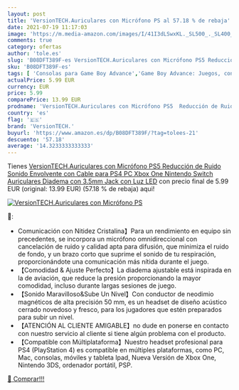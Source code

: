 ```yaml
---
layout: post
title: 'VersionTECH.Auriculares con Micrófono PS al 57.18 % de rebaja'
date: 2021-07-19 11:17:03
image: 'https://m.media-amazon.com/images/I/41I3dLSwxKL._SL500_._SL400_.jpg'
comments: true
category: ofertas
author: 'tole.es'
slug: 'B08DFT389F-es VersionTECH.Auriculares con Micrófono PS5 Reducción de...'
sku: 'B08DFT389F-es'
tags: [ 'Consolas para Game Boy Advance','Game Boy Advance: Juegos, consolas y accesorios','Sistemas precursores y micro consolas','Videojuegos','nintendo','ps4','ps5','versiontech.','xbox', ]
actualPrice: 5.99 EUR
currency: EUR
price: 5.99
comparePrice: 13.99 EUR
prodname: 'VersionTECH.Auriculares con Micrófono PS5  Reducción de Ruido  Sonido Envolvente  con Cable para PS4 PC Xbox One Nintendo Switch  Auriculares Diadema con 3.5mm Jack con Luz LED'
country: 'es'
flag: '🇪🇸'
brand: 'VersionTECH.'
buyurl: 'https://www.amazon.es/dp/B08DFT389F/?tag=tolees-21'
descuento: '57.18'
average: '14.3233333333333'
---
```


Tienes [VersionTECH.Auriculares con Micrófono PS5  Reducción de Ruido  Sonido Envolvente  con Cable para PS4 PC Xbox One Nintendo Switch  Auriculares Diadema con 3.5mm Jack con Luz LED](https://www.amazon.es/dp/B08DFT389F/?tag=tolees-21) con precio final de  5.99 EUR (original: 13.99 EUR) (57.18 %  de rebaja) aqui!

[![VersionTECH.Auriculares con Micrófono PS](https://m.media-amazon.com/images/I/41I3dLSwxKL._SL500_._SL400_.jpg)](https://www.amazon.es/dp/B08DFT389F/?tag=tolees-21)

🔎:

- Comunicación con Nitidez Cristalina】Para un rendimiento en equipo sin precedentes, se incorpora un micrófono omnidireccional con cancelación de ruido y calidad apta para difusión, que minimiza el ruido de fondo, y un brazo corto que suprime el sonido de tu respiración, proporcionándote una comunicación más nítida durante el juego.
- 【Comodidad & Ajuste Perfecto】La diadema ajustable está inspirada en la de aviación, que reduce la presión proporcionando la mayor comodidad, incluso durante largas sesiones de juego.
- 【Sonido Maravilloso&Sube Un Nivel】Con conductor de neodimio magnéticos de alta precisión 50 mm, es un headset de diseño acústico cerrado novedoso y fresco, para los jugadores que estén preparados para subir un nivel.
- 【ATENCIÓN AL CLIENTE AMIGABLE】no dude en ponerse en contacto con nuestro servicio al cliente si tiene algún problema con el producto.
- 【Compatible con Múltiplataforma】Nuestro headset profesional para PS4 (PlayStation 4) es compatible en múltiples plataformas, como PC, Mac, consolas, móviles y tableta Ipad, Nueva Versión de Xbox One, Nintendo 3DS, ordenador portátil, PSP.

[🛒 Comprar!!!](https://www.amazon.es/dp/B08DFT389F/?tag=tolees-21)
